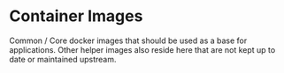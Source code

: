 # Container Images

Common / Core docker images that should be used as a
base for applications. Other helper images also reside
here that are not kept up to date or maintained upstream.
